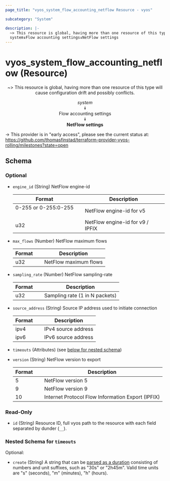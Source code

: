 ```yaml
---
page_title: "vyos_system_flow_accounting_netflow Resource - vyos"

subcategory: "System"

description: |- 
  ~> This resource is global, having more than one resource of this type will cause configuration drift and possibly conflicts.
  system⯯Flow accounting settings⯯NetFlow settings
---
```


# vyos_system_flow_accounting_netflow (Resource)
<center>

~> This resource is global, having more than one resource of this type will cause configuration drift and possibly conflicts.

*system*  
⯯  
Flow accounting settings  
⯯  
**NetFlow settings**


</center>

-> This provider is in "early access", please see the current status at: https://github.com/thomasfinstad/terraform-provider-vyos-rolling/milestones?state=open

## Schema

### Optional

- `engine_id` (String) NetFlow engine-id

    |Format                &emsp;|Description                       |
    |------------------------|------------------------------------|
    |0-255 or 0-255:0-255  &emsp;|NetFlow engine-id for v5          |
    |u32                   &emsp;|NetFlow engine-id for v9 / IPFIX  |
- `max_flows` (Number) NetFlow maximum flows

    |Format  &emsp;|Description            |
    |----------|-------------------------|
    |u32     &emsp;|NetFlow maximum flows  |
- `sampling_rate` (Number) NetFlow sampling-rate

    |Format  &emsp;|Description                     |
    |----------|----------------------------------|
    |u32     &emsp;|Sampling rate (1 in N packets)  |
- `source_address` (String) Source IP address used to initiate connection

    |Format  &emsp;|Description          |
    |----------|-----------------------|
    |ipv4    &emsp;|IPv4 source address  |
    |ipv6    &emsp;|IPv6 source address  |
- `timeouts` (Attributes) (see [below for nested schema](#nestedatt--timeouts))
- `version` (String) NetFlow version to export

    |Format  &emsp;|Description                                        |
    |----------|-----------------------------------------------------|
    |5       &emsp;|NetFlow version 5                                  |
    |9       &emsp;|NetFlow version 9                                  |
    |10      &emsp;|Internet Protocol Flow Information Export (IPFIX)  |

### Read-Only

- `id` (String) Resource ID, full vyos path to the resource with each field separated by dunder (`__`).

<a id="nestedatt--timeouts"></a>
### Nested Schema for `timeouts`

Optional:

- `create` (String) A string that can be [parsed as a duration](https://pkg.go.dev/time#ParseDuration) consisting of numbers and unit suffixes, such as &#34;30s&#34; or &#34;2h45m&#34;. Valid time units are &#34;s&#34; (seconds), &#34;m&#34; (minutes), &#34;h&#34; (hours).  

